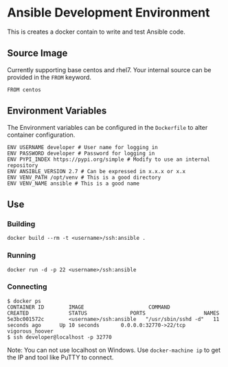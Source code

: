 # Ansible Development Environment
This is creates a docker contain to write and test Ansible code.

## Source Image
Currently supporting base centos and rhel7.  Your internal source can be provided in the `FROM` keyword.

    FROM centos
## Environment Variables
The Environment variables can be configured in the `Dockerfile` to alter container configuration.

    ENV USERNAME developer # User name for logging in
    ENV PASSWORD developer # Password for logging in
    ENV PYPI_INDEX https://pypi.org/simple # Modify to use an internal repository
    ENV ANSIBLE_VERSION 2.7 # Can be expressed in x.x.x or x.x
    ENV VENV_PATH /opt/venv # This is a good directory
    ENV VENV_NAME ansible # This is a good name

## Use

### Building

    docker build --rm -t <username>/ssh:ansible .

### Running

    docker run -d -p 22 <username>/ssh:ansible

### Connecting

    $ docker ps
    CONTAINER ID        IMAGE                     COMMAND               CREATED             STATUS              PORTS                   NAMES
    5e3bc001572c        <username>/ssh:ansible   "/usr/sbin/sshd -d"   11 seconds ago      Up 10 seconds       0.0.0.0:32770->22/tcp   vigorous_hoover
    $ ssh developer@localhost -p 32770

Note:  You can not use localhost on Windows.  Use `docker-machine ip` to get the IP and tool like PuTTY to connect.

